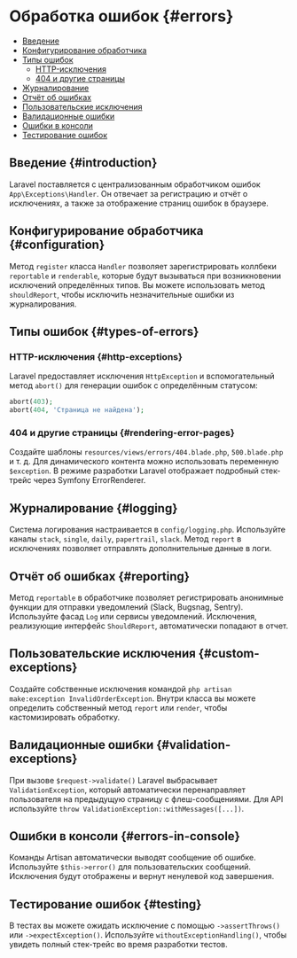 # Обработка ошибок {#errors}

- [Введение](#introduction)
- [Конфигурирование обработчика](#configuration)
- [Типы ошибок](#types-of-errors)
  - [HTTP-исключения](#http-exceptions)
  - [404 и другие страницы](#rendering-error-pages)
- [Журналирование](#logging)
- [Отчёт об ошибках](#reporting)
- [Пользовательские исключения](#custom-exceptions)
- [Валидационные ошибки](#validation-exceptions)
- [Ошибки в консоли](#errors-in-console)
- [Тестирование ошибок](#testing)

## Введение {#introduction}

Laravel поставляется с централизованным обработчиком ошибок `App\Exceptions\Handler`. Он отвечает за регистрацию и отчёт о
исключениях, а также за отображение страниц ошибок в браузере.

## Конфигурирование обработчика {#configuration}

Метод `register` класса `Handler` позволяет зарегистрировать коллбеки `reportable` и `renderable`, которые будут вызываться при
возникновении исключений определённых типов. Вы можете использовать метод `shouldReport`, чтобы исключить незначительные ошибки
из журналирования.

## Типы ошибок {#types-of-errors}

### HTTP-исключения {#http-exceptions}

Laravel предоставляет исключения `HttpException` и вспомогательный метод `abort()` для генерации ошибок с определённым статусом:

```php
abort(403);
abort(404, 'Страница не найдена');
```

### 404 и другие страницы {#rendering-error-pages}

Создайте шаблоны `resources/views/errors/404.blade.php`, `500.blade.php` и т. д. Для динамического контента можно использовать
переменную `$exception`. В режиме разработки Laravel отображает подробный стек-трейс через Symfony ErrorRenderer.

## Журналирование {#logging}

Система логирования настраивается в `config/logging.php`. Используйте каналы `stack`, `single`, `daily`, `papertrail`, `slack`.
Метод `report` в исключениях позволяет отправлять дополнительные данные в логи.

## Отчёт об ошибках {#reporting}

Метод `reportable` в обработчике позволяет регистрировать анонимные функции для отправки уведомлений (Slack, Bugsnag, Sentry).
Используйте фасад `Log` или сервисы уведомлений. Исключения, реализующие интерфейс `ShouldReport`, автоматически попадают в отчет.

## Пользовательские исключения {#custom-exceptions}

Создайте собственные исключения командой `php artisan make:exception InvalidOrderException`. Внутри класса вы можете определить
собственный метод `report` или `render`, чтобы кастомизировать обработку.

## Валидационные ошибки {#validation-exceptions}

При вызове `$request->validate()` Laravel выбрасывает `ValidationException`, который автоматически перенаправляет пользователя на
предыдущую страницу с флеш-сообщениями. Для API используйте `throw ValidationException::withMessages([...])`.

## Ошибки в консоли {#errors-in-console}

Команды Artisan автоматически выводят сообщение об ошибке. Используйте `$this->error()` для пользовательских сообщений. Исключения
будут отображены и вернут ненулевой код завершения.

## Тестирование ошибок {#testing}

В тестах вы можете ожидать исключение с помощью `->assertThrows()` или `->expectException()`. Используйте `withoutExceptionHandling()`,
чтобы увидеть полный стек-трейс во время разработки тестов.
